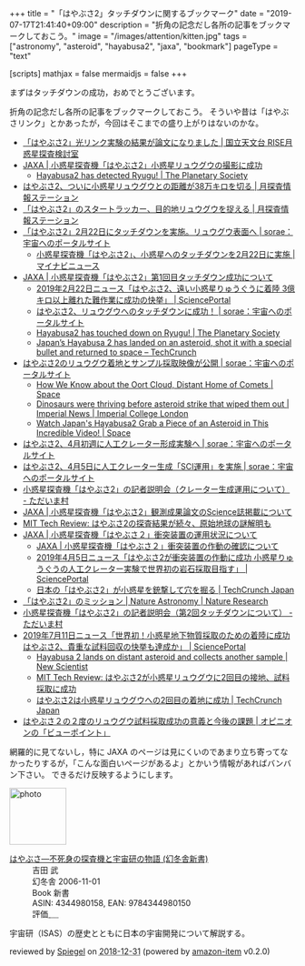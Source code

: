 +++
title = "「はやぶさ2」タッチダウンに関するブックマーク"
date =  "2019-07-17T21:41:40+09:00"
description = "折角の記念だし各所の記事をブックマークしておこう。"
image = "/images/attention/kitten.jpg"
tags = ["astronomy", "asteroid", "hayabusa2", "jaxa", "bookmark"]
pageType = "text"

[scripts]
  mathjax = false
  mermaidjs = false
+++

まずはタッチダウンの成功，おめでとうございます。

折角の記念だし各所の記事をブックマークしておこう。
そういや昔は「はやぶさリンク」とかあったが，今回はそこまでの盛り上がりはないのかな。

- [「はやぶさ2」光リンク実験の結果が論文になりました | 国立天文台 RISE月惑星探査検討室](http://www.miz.nao.ac.jp/rise/content/news/topic_20170110)
- [JAXA | 小惑星探査機「はやぶさ2」小惑星リュウグウの撮影に成功](http://www.jaxa.jp/press/2018/03/20180301_hayabusa2_j.html)
    - [Hayabusa2 has detected Ryugu! | The Planetary Society](http://www.planetary.org/blogs/emily-lakdawalla/2018/0301-hayabusa2-has-detected-ryugu.html)
- [はやぶさ2、ついに小惑星リュウグウとの距離が38万キロを切る  |   月探査情報ステーション](https://moonstation.jp/blog/asteroidexp/hayabusa2/distance-between-hayabusa2-and-destination-ryugu-now-below-380000-km)
- [「はやぶさ2」のスタートラッカー、目的地リュウグウを捉える  |   月探査情報ステーション](https://moonstation.jp/blog/asteroidexp/hayabusa2/star-tracker-onboard-hayabusa2-captures-asteroid-ryugu)
- [「はやぶさ2」2月22日にタッチダウンを実施。リュウグウ表面へ | sorae：宇宙へのポータルサイト](https://sorae.info/030201/2019_2_7_haya2.html)
    - [小惑星探査機「はやぶさ2」、小惑星へのタッチダウンを2月22日に実施 | マイナビニュース](https://news.mynavi.jp/article/20190206-768084/)
- [JAXA | 小惑星探査機「はやぶさ2」第1回目タッチダウン成功について](http://www.jaxa.jp/press/2019/02/20190222a_j.html)
    - [2019年2月22日ニュース「はやぶさ2、遠い小惑星りゅうぐうに着陸 3億キロ以上離れた難作業に成功の快挙」 | SciencePortal](https://scienceportal.jst.go.jp/news/newsflash_review/newsflash/2019/02/20190222_01.html)
    - [はやぶさ2、リュウグウへのタッチダウンに成功！ | sorae：宇宙へのポータルサイト](https://sorae.info/030201/2019_02_22_haya2.html)
    - [Hayabusa2 has touched down on Ryugu! | The Planetary Society](http://www.planetary.org/blogs/jason-davis/hayabusa2-touches-down.html)
    - [Japan’s Hayabusa 2 has landed on an asteroid, shot it with a special bullet and returned to space – TechCrunch](https://techcrunch.com/2019/02/21/japans-hayabusa-2-has-landed-on-an-asteroid-shot-it-with-a-special-bullet-and-returned-to-space/)
- [はやぶさ2のリュウグウ着地とサンプル採取映像が公開 | sorae：宇宙へのポータルサイト](https://sorae.info/030201/2019_03_05_haya2.html)
    - [How We Know about the Oort Cloud, Distant Home of Comets | Space](https://www.space.com/what-is-the-oort-cloud.html)
    - [Dinosaurs were thriving before asteroid strike that wiped them out | Imperial News | Imperial College London](https://www.imperial.ac.uk/news/190446/dinosaurs-were-thriving-before-asteroid-strike/)
    - [Watch Japan's Hayabusa2 Grab a Piece of an Asteroid in This Incredible Video! | Space](https://www.space.com/hayabusa2-asteroid-ryugu-sampling-video.html)
- [はやぶさ2、4月初週に人工クレーター形成実験へ | sorae：宇宙へのポータルサイト](https://sorae.info/030201/2019_03_05_haya.html)
- [はやぶさ2、4月5日に人工クレーター生成「SCI運用」を実施 | sorae：宇宙へのポータルサイト](https://sorae.info/030201/2019_03_18_haya2.html)
- [小惑星探査機「はやぶさ2」の記者説明会（クレーター生成運用について） - ただいま村](http://ima.hatenablog.jp/entry/2019/03/18/150000)
- [JAXA | 小惑星探査機「はやぶさ2」観測成果論文のScience誌掲載について](http://www.jaxa.jp/press/2019/03/20190320a_j.html)
- [MIT Tech Review: はやぶさ2の探査結果が続々、原始地球の謎解明も](https://www.technologyreview.jp/s/131880/ryugu-is-a-heap-of-space-rubble-that-might-unlock-the-mysteries-of-water-on-earth/)
- [JAXA | 小惑星探査機「はやぶさ２」衝突装置の運用状況について](http://www.jaxa.jp/press/2019/04/20190405a_j.html)
    - [JAXA | 小惑星探査機「はやぶさ２」衝突装置の作動の確認について](http://www.jaxa.jp/press/2019/04/20190405b_j.html)
    - [2019年4月5日ニュース「はやぶさ2が衝突装置の作動に成功 小惑星りゅうぐうの人工クレーター実験で世界初の岩石採取目指す」 | SciencePortal](https://scienceportal.jst.go.jp/news/newsflash_review/newsflash/2019/04/20190405_01.html)
    - [日本の「はやぶさ2」が小惑星を銃撃して穴を掘る  |  TechCrunch Japan](https://jp.techcrunch.com/2019/04/05/2019-04-04-japans-hayabusa-2-probe-is-blasting-a-hole-in-an-asteroid-tonight-and-thats-awesome/)
- [「はやぶさ2」のミッション | Nature Astronomy | Nature Research](https://www.natureasia.com/ja-jp/natastron/specials)
- [小惑星探査機「はやぶさ2」の記者説明会（第2回タッチダウンについて） - ただいま村](http://ima.hatenablog.jp/entry/2019/07/09/103000)
- [2019年7月11日ニュース「世界初！小惑星地下物質採取のための着陸に成功 はやぶさ2、貴重な試料回収の快挙も達成か」 | SciencePortal](https://scienceportal.jst.go.jp/news/newsflash_review/newsflash/2019/07/20190711_01.html)
    - [Hayabusa 2 lands on distant asteroid and collects another sample | New Scientist](https://www.newscientist.com/article/2209567-hayabusa-2-lands-on-distant-asteroid-and-collects-another-sample/)
    - [MIT Tech Review: はやぶさ2が小惑星リュウグウに2回目の接地、試料採取に成功](https://www.technologyreview.jp/nl/a-japanese-spacecraft-just-grabbed-more-rocks-from-the-asteroid-ryugu/)
    - [はやぶさ2は小惑星リュウグウへの2回目の着地に成功  |  TechCrunch Japan](https://jp.techcrunch.com/2019/07/12/2019-07-11-hayabusa2-lands-on-an-asteroid-and-sends-back-amazing-pictures-to-prove-it/)
- [はやぶさ２の２度のリュウグウ試料採取成功の意義と今後の課題 | オピニオンの「ビューポイント」](https://vpoint.jp/column/hiroi/140225.html)


網羅的に見てないし，特に JAXA のページは見にくいのであまり立ち寄ってなかったりするが，「こんな面白いページがあるよ」とかいう情報があればバンバン下さい。
できるだけ反映するようにします。

[はやぶさ2]: http://www.hayabusa2.jaxa.jp/ "JAXA Hayabusa2 Project"

<div class="hreview">
  <div class="photo"><a class="item url" href="https://www.amazon.co.jp/%E3%81%AF%E3%82%84%E3%81%B6%E3%81%95%E2%80%95%E4%B8%8D%E6%AD%BB%E8%BA%AB%E3%81%AE%E6%8E%A2%E6%9F%BB%E6%A9%9F%E3%81%A8%E5%AE%87%E5%AE%99%E7%A0%94%E3%81%AE%E7%89%A9%E8%AA%9E-%E5%B9%BB%E5%86%AC%E8%88%8E%E6%96%B0%E6%9B%B8-%E5%90%89%E7%94%B0-%E6%AD%A6/dp/4344980158?SubscriptionId=AKIAJYVUJ3DMTLAECTHA&tag=baldandersinf-22&linkCode=xm2&camp=2025&creative=165953&creativeASIN=4344980158"><img src="https://images-fe.ssl-images-amazon.com/images/I/41pq6GlY%2BGL._SL160_.jpg" width="100" alt="photo"></a></div>
  <dl class="fn">
    <dt><a href="https://www.amazon.co.jp/%E3%81%AF%E3%82%84%E3%81%B6%E3%81%95%E2%80%95%E4%B8%8D%E6%AD%BB%E8%BA%AB%E3%81%AE%E6%8E%A2%E6%9F%BB%E6%A9%9F%E3%81%A8%E5%AE%87%E5%AE%99%E7%A0%94%E3%81%AE%E7%89%A9%E8%AA%9E-%E5%B9%BB%E5%86%AC%E8%88%8E%E6%96%B0%E6%9B%B8-%E5%90%89%E7%94%B0-%E6%AD%A6/dp/4344980158?SubscriptionId=AKIAJYVUJ3DMTLAECTHA&tag=baldandersinf-22&linkCode=xm2&camp=2025&creative=165953&creativeASIN=4344980158">はやぶさ―不死身の探査機と宇宙研の物語 (幻冬舎新書)</a></dt>
	<dd>吉田 武</dd>
    <dd>幻冬舎 2006-11-01</dd>
    <dd>Book 新書</dd>
    <dd>ASIN: 4344980158, EAN: 9784344980150</dd>
    <dd>評価<abbr class="rating fa-sm" title="4">&nbsp;<i class="fas fa-star"></i>&nbsp;<i class="fas fa-star"></i>&nbsp;<i class="fas fa-star"></i>&nbsp;<i class="fas fa-star"></i>&nbsp;<i class="far fa-star"></i></abbr></dd>
  </dl>
  <p class="description">宇宙研（ISAS）の歴史とともに日本の宇宙開発について解説する。</p>
  <p class="powered-by" >reviewed by <a href='#maker' class='reviewer'>Spiegel</a> on <abbr class="dtreviewed" title="2018-12-31">2018-12-31</abbr> (powered by <a href="https://github.com/spiegel-im-spiegel/amazon-item" >amazon-item</a> v0.2.0)</p>
</div>
